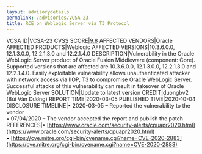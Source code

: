 ```yaml
---
layout: advisorydetails
permalink: /advisories/VCSA-23
title: RCE on Weblogic Server via T3 Protocol
---
```

VCSA ID|VCSA-23
CVSS SCORE|[9.8](https://nvd.nist.gov/vuln-metrics/cvss/v3-calculator?calculator&version=3.0&vector=(AV:N/AC:L/PR:N/UI:N/S:U/C:H/I:H/A:H))
AFFECTED VENDORS|Oracle
AFFECTED PRODUCTS|Weblogic
AFFECTED VERSIONS|10.3.6.0.0, 12.1.3.0.0, 12.2.1.3.0 and 12.2.1.4.0
DESCRIPTION|Vulnerability in the Oracle WebLogic Server product of Oracle Fusion Middleware (component: Core). Supported versions that are affected are 10.3.6.0.0, 12.1.3.0.0, 12.2.1.3.0 and 12.2.1.4.0. Easily exploitable vulnerability allows unauthenticated attacker with network access via IIOP, T3 to compromise Oracle WebLogic Server. Successful attacks of this vulnerability can result in takeover of Oracle WebLogic Server
SOLUTION|Update to latest version
CREDIT|duongbv2 (Bùi Văn Dương)
REPORT TIME|2020-03-05
PUBLISHED TIME|2020-10-04
DISCLOSURE TIMELINE|&#8226; 2020-03-05 – Reported the vulnerability to the vendor<br>&#8226; 07/04/2020 – The vendor accepted the report and publish the patch
REFERENCES|&#8226; [https://www.oracle.com/security-alerts/cpuapr2020.html](https://www.oracle.com/security-alerts/cpuapr2020.html)<br>&#8226; [https://cve.mitre.org/cgi-bin/cvename.cgi?name=CVE-2020-2883](https://cve.mitre.org/cgi-bin/cvename.cgi?name=CVE-2020-2883)
